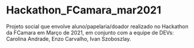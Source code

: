 # Hackathon_FCamara_mar2021
Projeto social que envolve aluno/papelaria/doador realizado no Hackathon da FCamara em Março de 2021, em conjunto com a equipe de DEVs: Carolina Andrade, Enzo Carvalho, Ivan Szoboszlay.
